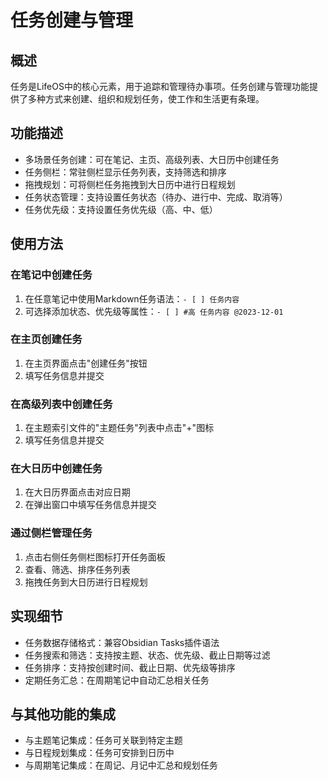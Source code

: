# 任务创建与管理

## 概述
任务是LifeOS中的核心元素，用于追踪和管理待办事项。任务创建与管理功能提供了多种方式来创建、组织和规划任务，使工作和生活更有条理。

## 功能描述
- 多场景任务创建：可在笔记、主页、高级列表、大日历中创建任务
- 任务侧栏：常驻侧栏显示任务列表，支持筛选和排序
- 拖拽规划：可将侧栏任务拖拽到大日历中进行日程规划
- 任务状态管理：支持设置任务状态（待办、进行中、完成、取消等）
- 任务优先级：支持设置任务优先级（高、中、低）

## 使用方法
### 在笔记中创建任务
1. 在任意笔记中使用Markdown任务语法：`- [ ] 任务内容`
2. 可选择添加状态、优先级等属性：`- [ ] #高 任务内容 @2023-12-01`

### 在主页创建任务
1. 在主页界面点击"创建任务"按钮
2. 填写任务信息并提交

### 在高级列表中创建任务
1. 在主题索引文件的"主题任务"列表中点击"+"图标
2. 填写任务信息并提交

### 在大日历中创建任务
1. 在大日历界面点击对应日期
2. 在弹出窗口中填写任务信息并提交

### 通过侧栏管理任务
1. 点击右侧任务侧栏图标打开任务面板
2. 查看、筛选、排序任务列表
3. 拖拽任务到大日历进行日程规划

## 实现细节
- 任务数据存储格式：兼容Obsidian Tasks插件语法
- 任务搜索和筛选：支持按主题、状态、优先级、截止日期等过滤
- 任务排序：支持按创建时间、截止日期、优先级等排序
- 定期任务汇总：在周期笔记中自动汇总相关任务

## 与其他功能的集成
- 与主题笔记集成：任务可关联到特定主题
- 与日程规划集成：任务可安排到日历中
- 与周期笔记集成：在周记、月记中汇总和规划任务 